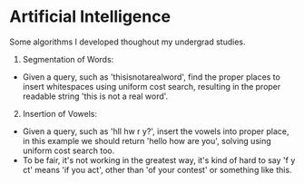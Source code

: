 # Artificial Intelligence
Some algorithms I developed thoughout my undergrad studies.

1. Segmentation of Words: 
  - Given a query, such as 'thisisnotarealword', find the proper places to insert whitespaces using uniform cost search, resulting in the proper readable string 'this is not a real word'. 
  
2. Insertion of Vowels:
  - Given a query, such as 'hll hw r y?', insert the vowels into proper place, in this example we should return 'hello how are you', solving using uniform cost search too. 
  - To be fair, it's not working in the greatest way, it's kind of hard to say 'f y ct' means 'if you act', other than 'of your contest' or something like this. 
